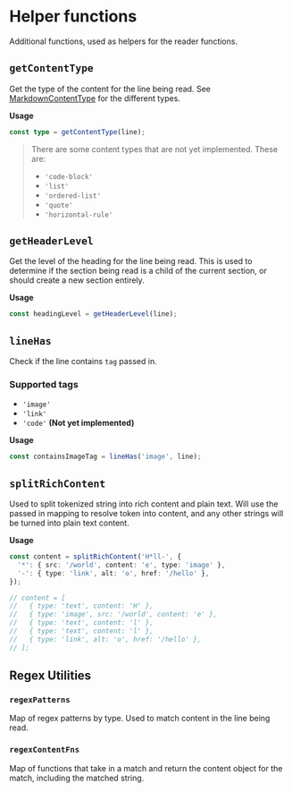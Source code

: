 # Helper functions

Additional functions, used as helpers for the reader functions.

## `getContentType`

Get the type of the content for the line being read. See [MarkdownContentType](../models/markdown-content-type.ts) for the different types.

**Usage**

```typescript
const type = getContentType(line);
```

> There are some content types that are not yet implemented. These are:
>
> - `'code-block'`
> - `'list'`
> - `'ordered-list'`
> - `'quote'`
> - `'horizontal-rule'`

## `getHeaderLevel`

Get the level of the heading for the line being read. This is used to determine if the section being read is a child of the current section, or should create a new section entirely.

**Usage**

```typescript
const headingLevel = getHeaderLevel(line);
```

## `lineHas`

Check if the line contains `tag` passed in.

### Supported tags

- `'image'`
- `'link'`
- `'code'` **(Not yet implemented)**

**Usage**

```typescript
const containsImageTag = lineHas('image', line);
```

## `splitRichContent`

Used to split tokenized string into rich content and plain text. Will use the passed in mapping to resolve token into content, and any other strings will be turned into plain text content.

**Usage**

```typescript
const content = splitRichContent('H*ll-', {
  '*': { src: '/world', content: 'e', type: 'image' },
  '-': { type: 'link', alt: 'o', href: '/hello' },
});

// content = [
//   { type: 'text', content: 'H' },
//   { type: 'image', src: '/world', content: 'e' },
//   { type: 'text', content: 'l' },
//   { type: 'text', content: 'l' },
//   { type: 'link', alt: 'o', href: '/hello' },
// ];
```

## Regex Utilities

### `regexPatterns`

Map of regex patterns by type. Used to match content in the line being read.

### `regexContentFns`

Map of functions that take in a match and return the content object for the match, including the matched string.
